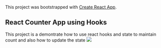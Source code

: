 This project was bootstrapped with [Create React App](https://github.com/facebook/create-react-app).

## React Counter App using Hooks
This project is a demontrate how to use react hooks and state to maintain count and also how to update the state
![](demo-counter.gif)

